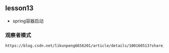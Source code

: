 ## lesson13
* spring容器启动
### 观察者模式
```txt
https://blog.csdn.net/likunpeng6656201/article/details/100160513?share_token=9576DB4C-8381-4A7E-8C4C-2F21490A9C21&tt_from=copy_link&utm_source=copy_link&utm_medium=toutiao_ios&utm_campaign=client_share
```